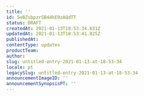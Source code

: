```yaml
---
title: ''
id: 5eBZsbpzrSB44kE9zAQdTT
status: DRAFT
createdAt: 2021-01-13T18:53:34.631Z
updatedAt: 2021-01-13T18:53:41.825Z
publishedAt: 
contentType: updates
productTeam: 
author: 
slug: untitled-entry-2021-01-13-at-18-53-34
locale: pt
legacySlug: untitled-entry-2021-01-13-at-18-53-34
announcementImageID: ''
announcementSynopsisPT: ''
---
```




